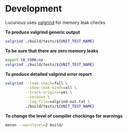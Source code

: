 # Development

Lucurious uses [valgrind](http://valgrind.org/) for memory leak checks

**To produce valgrind generic output**
```bash
valgrind ./build/tests/${UNIT_TEST_NAME}
```

**To be sure that there are zero memory leaks**
```bash
export CK_FORK=no
valgrind ./build/tests/${UNIT_TEST_NAME}
```

**To produce detailed valgrind error report**
```bash
valgrind --leak-check=full \
         --show-leak-kinds=all \
         --track-origins=yes \
         --verbose \
         --log-file=valgrind-out.txt \
         ./build/tests/${UNIT_TEST_NAME}
```

**To change the level of compiler checkings for warnings**
```bash
meson --warnlevel=2 build/
```